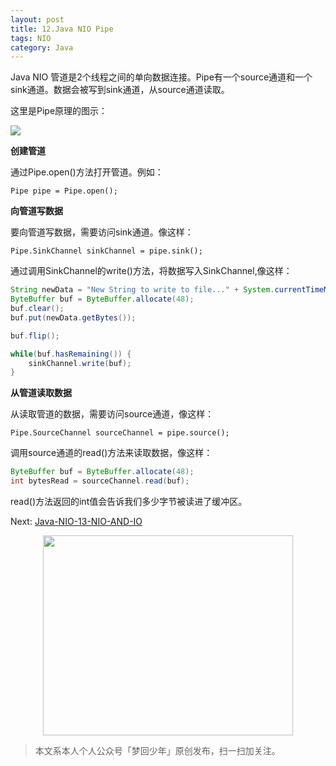 ```yaml
---
layout: post
title: 12.Java NIO Pipe
tags: NIO
category: Java
---
```


Java NIO 管道是2个线程之间的单向数据连接。Pipe有一个source通道和一个sink通道。数据会被写到sink通道，从source通道读取。

这里是Pipe原理的图示：

![](http://ifeve.com/wp-content/uploads/2013/06/pipe.bmp)

**创建管道**

通过Pipe.open()方法打开管道。例如：

```Pipe pipe = Pipe.open();```

**向管道写数据**

要向管道写数据，需要访问sink通道。像这样：

```Pipe.SinkChannel sinkChannel = pipe.sink();```

通过调用SinkChannel的write()方法，将数据写入SinkChannel,像这样：

```java
String newData = "New String to write to file..." + System.currentTimeMillis();
ByteBuffer buf = ByteBuffer.allocate(48);
buf.clear();
buf.put(newData.getBytes());

buf.flip();

while(buf.hasRemaining()) {
    sinkChannel.write(buf);
}

```

**从管道读取数据**

从读取管道的数据，需要访问source通道，像这样：

```Pipe.SourceChannel sourceChannel = pipe.source();```

调用source通道的read()方法来读取数据，像这样：

```java
ByteBuffer buf = ByteBuffer.allocate(48);
int bytesRead = sourceChannel.read(buf);
```
read()方法返回的int值会告诉我们多少字节被读进了缓冲区。

Next: [Java-NIO-13-NIO-AND-IO](http://rannn.cc/2016/06/09/java-nio-13-nio-and-io.html)

<div align="center">
<img src="http://7xlkoc.com1.z0.glb.clouddn.com/qrcodenew.jpg" width="400" height="320" />
</div>

> 本文系本人个人公众号「梦回少年」原创发布，扫一扫加关注。
